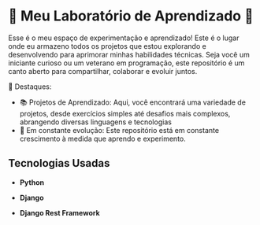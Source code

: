 <h1>🚀 Meu Laboratório de Aprendizado 🧠</h1>

Esse é o meu espaço de experimentação e aprendizado! Este é o lugar onde eu armazeno todos os projetos que estou explorando e desenvolvendo para aprimorar minhas habilidades técnicas. Seja você um iniciante curioso ou um veterano em programação, este repositório é um canto aberto para compartilhar, colaborar e evoluir juntos.

🌟 Destaques:
- 📚 Projetos de Aprendizado: Aqui, você encontrará uma variedade de projetos, desde exercícios simples até desafios mais complexos, abrangendo diversas linguagens e tecnologias
- 🚧 Em constante evolução: Este repositório está em constante crescimento à medida que aprendo e experimento.

## Tecnologias Usadas

- **Python** 

- **Django** 

- **Django Rest Framework** 
